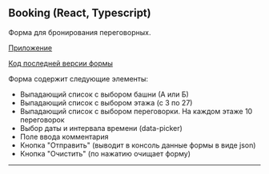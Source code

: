 ## Booking (React, Typescript)

Форма для бронирования переговорных.

[Приложение](https://pushtotalkme.github.io/Booking/)

[Код последней версии формы](https://github.com/PushToTalkMe/Booking/tree/release)

Форма содержит следующие элементы:
  - Выпадающий список с выбором башни (А или Б)
  - Выпадающий список с выбором этажа (с 3 по 27)
  - Выпадающий список с выбором переговорки. На каждом этаже 10 переговорок
  - Выбор даты и интервала времени (data-picker)
  - Поле ввода комментария
  - Кнопка "Отправить" (выводит в консоль данные формы в виде json)
  - Кнопка "Очистить" (по нажатию очищает форму)
--------------------------------------
